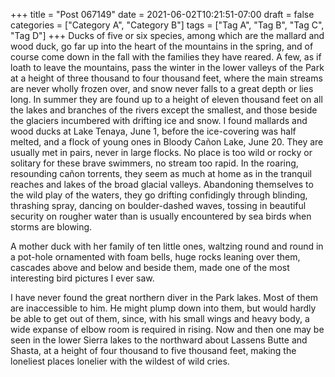 +++
title = "Post 067149"
date = 2021-06-02T10:21:51-07:00
draft = false
categories = ["Category A", "Category B"]
tags = ["Tag A", "Tag B", "Tag C", "Tag D"]
+++
Ducks of five or six species, among which are the mallard and wood duck, go far up into the heart of the mountains in the spring, and of course come down in the fall with the families they have reared. A few, as if loath to leave the mountains, pass the winter in the lower valleys of the Park at a height of three thousand to four thousand feet, where the main streams are never wholly frozen over, and snow never falls to a great depth or lies long. In summer they are found up to a height of eleven thousand feet on all the lakes and branches of the rivers except the smallest, and those beside the glaciers incumbered with drifting ice and snow. I found mallards and wood ducks at Lake Tenaya, June 1, before the ice-covering was half melted, and a flock of young ones in Bloody Cañon Lake, June 20. They are usually met in pairs, never in large flocks. No place is too wild or rocky or solitary for these brave swimmers, no stream too rapid. In the roaring, resounding cañon torrents, they seem as much at home as in the tranquil reaches and lakes of the broad glacial valleys. Abandoning themselves to the wild play of the waters, they go drifting confidingly through blinding, thrashing spray, dancing on boulder-dashed waves, tossing in beautiful security on rougher water than is usually encountered by sea birds when storms are blowing.

A mother duck with her family of ten little ones, waltzing round and round in a pot-hole ornamented with foam bells, huge rocks leaning over them, cascades above and below and beside them, made one of the most interesting bird pictures I ever saw.

I have never found the great northern diver in the Park lakes. Most of them are inaccessible to him. He might plump down into them, but would hardly be able to get out of them, since, with his small wings and heavy body, a wide expanse of elbow room is required in rising. Now and then one may be seen in the lower Sierra lakes to the northward about Lassens Butte and Shasta, at a height of four thousand to five thousand feet, making the loneliest places lonelier with the wildest of wild cries.
